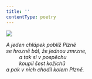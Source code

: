 ```yaml
---
title: ''
contentType: poetry
---
```


<section>

![](../Images/056.jpg)

_A jeden chlápek poblíž Plzně  
se hrozně bál, že jednou zmrzne,  
         a tak si v pospěchu  
         koupil šest kožichů  
a pak v nich chodil kolem Plzně._

</section>
